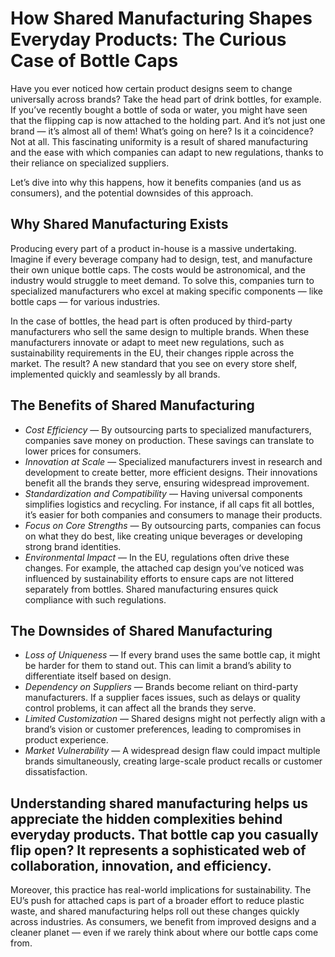 # How Shared Manufacturing Shapes Everyday Products: The Curious Case of Bottle Caps

Have you ever noticed how certain product designs seem to change universally across brands? Take the head part of drink bottles, for example. If you’ve recently bought a bottle of soda or water, you might have seen that the flipping cap is now attached to the holding part. And it’s not just one brand — it’s almost all of them! What’s going on here? Is it a coincidence? Not at all. This fascinating uniformity is a result of shared manufacturing and the ease with which companies can adapt to new regulations, thanks to their reliance on specialized suppliers.

Let’s dive into why this happens, how it benefits companies (and us as consumers), and the potential downsides of this approach.

## Why Shared Manufacturing Exists

Producing every part of a product in-house is a massive undertaking. Imagine if every beverage company had to design, test, and manufacture their own unique bottle caps. The costs would be astronomical, and the industry would struggle to meet demand. To solve this, companies turn to specialized manufacturers who excel at making specific components — like bottle caps — for various industries.

In the case of bottles, the head part is often produced by third-party manufacturers who sell the same design to multiple brands. When these manufacturers innovate or adapt to meet new regulations, such as sustainability requirements in the EU, their changes ripple across the market. The result? A new standard that you see on every store shelf, implemented quickly and seamlessly by all brands.

## The Benefits of Shared Manufacturing

* *Cost Efficiency* — By outsourcing parts to specialized manufacturers, companies save money on production. These savings can translate to lower prices for consumers.
* *Innovation at Scale* — Specialized manufacturers invest in research and development to create better, more efficient designs. Their innovations benefit all the brands they serve, ensuring widespread improvement.
* *Standardization and Compatibility* — Having universal components simplifies logistics and recycling. For instance, if all caps fit all bottles, it’s easier for both companies and consumers to manage their products.
* *Focus on Core Strengths* — By outsourcing parts, companies can focus on what they do best, like creating unique beverages or developing strong brand identities.
* *Environmental Impact* — In the EU, regulations often drive these changes. For example, the attached cap design you’ve noticed was influenced by sustainability efforts to ensure caps are not littered separately from bottles. Shared manufacturing ensures quick compliance with such regulations.

## The Downsides of Shared Manufacturing

* *Loss of Uniqueness* — If every brand uses the same bottle cap, it might be harder for them to stand out. This can limit a brand’s ability to differentiate itself based on design.
* *Dependency on Suppliers* — Brands become reliant on third-party manufacturers. If a supplier faces issues, such as delays or quality control problems, it can affect all the brands they serve.
* *Limited Customization* — Shared designs might not perfectly align with a brand’s vision or customer preferences, leading to compromises in product experience.
* *Market Vulnerability* — A widespread design flaw could impact multiple brands simultaneously, creating large-scale product recalls or customer dissatisfaction.

## Understanding shared manufacturing helps us appreciate the hidden complexities behind everyday products. That bottle cap you casually flip open? It represents a sophisticated web of collaboration, innovation, and efficiency.

Moreover, this practice has real-world implications for sustainability. The EU’s push for attached caps is part of a broader effort to reduce plastic waste, and shared manufacturing helps roll out these changes quickly across industries. As consumers, we benefit from improved designs and a cleaner planet — even if we rarely think about where our bottle caps come from.